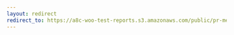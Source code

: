 ```yaml
---
layout: redirect
redirect_to: https://a8c-woo-test-reports.s3.amazonaws.com/public/pr-merge/42780/api/index.html
---
```

